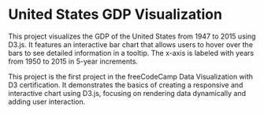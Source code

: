 # United States GDP Visualization

This project visualizes the GDP of the United States from 1947 to 2015 using D3.js. It features an interactive bar chart that allows users to hover over the bars to see detailed information in a tooltip. The x-axis is labeled with years from 1950 to 2015 in 5-year increments.

This project is the first project in the freeCodeCamp Data Visualization with D3 certification. It demonstrates the basics of creating a responsive and interactive chart using D3.js, focusing on rendering data dynamically and adding user interaction.